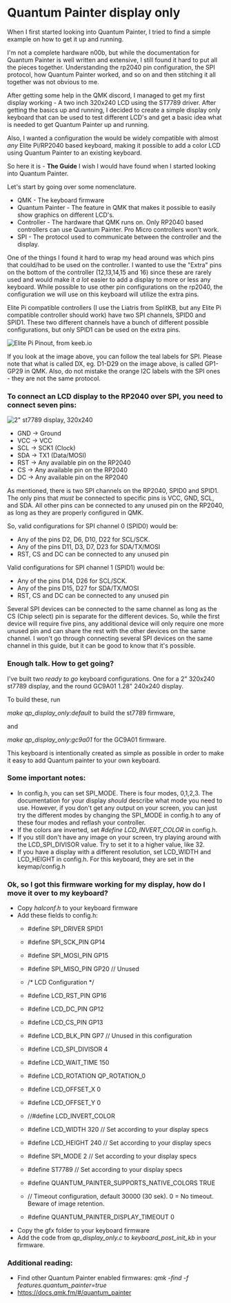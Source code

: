 # Quantum Painter display only

When I first started looking into Quantum Painter, I tried to find a simple example on how to get it up and running.

I'm not a complete hardware n00b, but while the documentation for Quantum Painter is well written and extensive, I still
found it hard to put all the pieces together. Understanding the rp2040 pin configuration, the SPI protocol, how Quantum
Painter worked, and so on and then stitching it all together was not obvious to me.

After getting some help in the QMK discord, I managed to get my first display working - A two inch 320x240 LCD using the
ST7789 driver. After getting the basics up and running, I decided to create a simple display only keyboard that can be
used to test different LCD's and get a basic idea what is needed to get Quantum Painter up and running.

Also, I wanted a configuration the would be widely compatible with almost _any_ Elite Pi/RP2040 based keyboard, making
it possible to add a color LCD using Quantum Painter to an existing keyboard.

So here it is - **The Guide** I wish I would have found when I started looking into Quantum Painter.

Let's start by going over some nomenclature.

* QMK - The keyboard firmware
* Quantum Painter - The feature in QMK that makes it possible to easily show graphics on different LCD's.
* Controller - The hardware that QMK runs on. Only RP2040 based controllers can use Quantum Painter. Pro Micro
  controllers won't work.
* SPI - The protocol used to communicate between the controller and the display.

One of the things I found it hard to wrap my head around was which pins that could/had to be used on the controller. I
wanted to use the "Extra" pins on the bottom of the controller (12,13,14,15 and 16) since these are rarely used and
would make it _a lot_ easier to add a display to more or less any keyboard. While possible to use other pin
configurations on the rp2040, the configuration we will use on this keyboard will utilize the extra pins.

Elite Pi compatible controllers (I use the Liatris from SplitKB, but any Elite Pi compatible controller
should work) have two SPI channels, SPID0 and SPID1. These two different channels have a bunch of different possible
configurations, but only SPID1 can be used on the extra pins.

![Elite Pi Pinout, from keeb.io](images/elite_pi_pinout.png "Elite Pi pinout, courtesy of keeb.io")

If you look at the image above, you can follow the teal labels for SPI. Please note that what is called DX, eg. D1-D29
on the image above, is called GP1-GP29 in QMK. Also, do not mistake the orange I2C labels with the SPI ones - they are
not the same protocol.

### To connect an LCD display to the RP2040 over SPI, you need to connect seven pins:

![2" st7789 display, 320x240](images/st7789.png "2\" st7789 display, 320x240" )

* GND -> Ground
* VCC -> VCC
* SCL -> SCK1 (Clock)
* SDA -> TX1 (Data/MOSI)
* RST -> Any available pin on the RP2040
* CS -> Any available pin on the RP2040
* DC -> Any available pin on the RP2040

As mentioned, there is two SPI channels on the RP2040, SPID0 and SPID1.
The only pins that _must_ be connected to specific pins is VCC, GND, SCL, and SDA. All other pins can be connected to
any unused pin on the RP2040, as long as they are properly configured in QMK.

So, valid configurations for SPI channel 0 (SPID0) would be:

* Any of the pins D2, D6, D10, D22 for SCL/SCK.
* Any of the pins D11, D3, D7, D23 for SDA/TX/MOSI
* RST, CS and DC can be connected to any unused pin

Valid configurations for SPI channel 1 (SPID1) would be:

* Any of the pins D14, D26 for SCL/SCK.
* Any of the pins D15, D27 for SDA/TX/MOSI
* RST, CS and DC can be connected to any unused pin

Several SPI devices can be connected to the same channel as long as the CS (Chip select) pin is separate for the
different devices.
So, while the first device will require five pins, any additional device will only require one more unused pin and can
share the rest with the other devices on the same channel.
I won't go through connecting several SPI devices on the same channel in this guide, but it can be good to know that
it's possible.

### Enough talk. How to get going?

I've built two _ready to go_ keyboard configurations. One for a 2" 320x240 st7789 display, and the round GC9A01 1.28"
240x240
display.

To build these, run

_make qp_display_only:default_ to build the st7789 firmware,

and

_make qp_display_only:gc9a01_ for the GC9A01 firmware.

This keyboard is intentionally created as simple as possible in order to make it easy to add Quantum painter to your own
keyboard.

### Some important notes:

* In config.h, you can set SPI_MODE. There is four modes, 0,1,2,3. The documentation for your display _should_ describe
  what mode you need to use. However, if you don't get any output on your screen, you can just try the different modes
  by changing the SPI_MODE in config.h to any of these four modes and reflash your controller.
* If the colors are inverted, set _#define LCD_INVERT_COLOR_ in config.h.
* If you still don't have any image on your screen, try playing around with the LCD_SPI_DIVISOR value. Try to set it to
  a higher value, like 32.
* If you have a display with a different resolution, set LCD_WIDTH and LCD_HEIGHT in config.h. For this keyboard, they
  are set in the keymap/config.h

### Ok, so I got this firmware working for my display, how do I move it over to my keyboard?

* Copy _halconf.h_ to your keyboard firmware
* Add these fields to config.h:
    * #define SPI_DRIVER SPID1
    * #define SPI_SCK_PIN GP14
    * #define SPI_MOSI_PIN GP15
    * #define SPI_MISO_PIN GP20 // Unused

    * /* LCD Configuration */
    * #define LCD_RST_PIN GP16
    * #define LCD_DC_PIN GP12
    * #define LCD_CS_PIN GP13
    * #define LCD_BLK_PIN GP7 // Unused in this configuration
    * #define LCD_SPI_DIVISOR 4
    * #define LCD_WAIT_TIME 150
    * #define LCD_ROTATION QP_ROTATION_0
    * #define LCD_OFFSET_X 0
    * #define LCD_OFFSET_Y 0
    * //#define LCD_INVERT_COLOR
    * #define LCD_WIDTH 320 // Set according to your display specs
    * #define LCD_HEIGHT 240 // Set according to your display specs
    * #define SPI_MODE 2 // Set according to your display specs
    * #define ST7789 // Set according to your display specs
    * #define QUANTUM_PAINTER_SUPPORTS_NATIVE_COLORS TRUE
    * // Timeout configuration, default 30000 (30 sek). 0 = No timeout. Beware of image retention.
    * #define QUANTUM_PAINTER_DISPLAY_TIMEOUT 0
* Copy the gfx folder to your keyboard firmware
* Add the code from _qp_display_only.c_ to _keyboard_post_init_kb_ in your firmware.

### Additional reading:

* Find other Quantum Painter enabled firmwares: _qmk -find -f features.quantum_painter=true_
* https://docs.qmk.fm/#/quantum_painter




